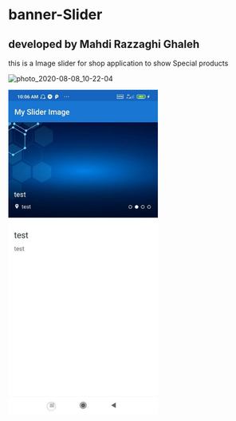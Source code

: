 # banner-Slider

## developed by Mahdi Razzaghi Ghaleh

this is a Image slider for shop application to show Special products


![photo_2020-08-08_10-22-04](https://user-images.githubusercontent.com/61207818/89703860-20e42100-d964-11ea-9f86-a80776e847af.jpg)

<img src="screenshots/photo_2020-08-08_10-22-04.jpg" width="300">
